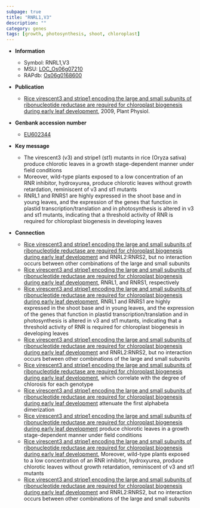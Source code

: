 ```yaml
---
subpage: true
title: "RNRL1,V3"
description: ""
category: genes
tags: [growth, photosynthesis, shoot, chloroplast]
---
```


* **Information**  
    + Symbol: RNRL1,V3  
    + MSU: [LOC_Os06g07210](http://rice.plantbiology.msu.edu/cgi-bin/ORF_infopage.cgi?orf=LOC_Os06g07210)  
    + RAPdb: [Os06g0168600](http://rapdb.dna.affrc.go.jp/viewer/gbrowse_details/irgsp1?name=Os06g0168600)  

* **Publication**  
    + [Rice virescent3 and stripe1 encoding the large and small subunits of ribonucleotide reductase are required for chloroplast biogenesis during early leaf development](http://www.ncbi.nlm.nih.gov/pubmed?term=Rice+virescent3+and+stripe1+encoding+the+large+and+small+subunits+of+ribonucleotide+reductase+are+required+for+chloroplast+biogenesis+during+early+leaf+development%5BTitle%5D), 2009, Plant Physiol.

* **Genbank accession number**  
    + [EU602344](http://www.ncbi.nlm.nih.gov/nuccore/EU602344)

* **Key message**  
    + The virescent3 (v3) and stripe1 (st1) mutants in rice (Oryza sativa) produce chlorotic leaves in a growth stage-dependent manner under field conditions
    + Moreover, wild-type plants exposed to a low concentration of an RNR inhibitor, hydroxyurea, produce chlorotic leaves without growth retardation, reminiscent of v3 and st1 mutants
    + RNRL1 and RNRS1 are highly expressed in the shoot base and in young leaves, and the expression of the genes that function in plastid transcription/translation and in photosynthesis is altered in v3 and st1 mutants, indicating that a threshold activity of RNR is required for chloroplast biogenesis in developing leaves

* **Connection**  
    + [Rice virescent3 and stripe1 encoding the large and small subunits of ribonucleotide reductase are required for chloroplast biogenesis during early leaf development](RNRL1:RNRS1) and RNRL2:RNRS2, but no interaction occurs between other combinations of the large and small subunits
    + [Rice virescent3 and stripe1 encoding the large and small subunits of ribonucleotide reductase are required for chloroplast biogenesis during early leaf development](RNR), RNRL1, and RNRS1, respectively
    + [Rice virescent3 and stripe1 encoding the large and small subunits of ribonucleotide reductase are required for chloroplast biogenesis during early leaf development](http://www.ncbi.nlm.nih.gov/pubmed?term=Rice+virescent3+and+stripe1+encoding+the+large+and+small+subunits+of+ribonucleotide+reductase+are+required+for+chloroplast+biogenesis+during+early+leaf+development%5BTitle%5D), RNRL1 and RNRS1 are highly expressed in the shoot base and in young leaves, and the expression of the genes that function in plastid transcription/translation and in photosynthesis is altered in v3 and st1 mutants, indicating that a threshold activity of RNR is required for chloroplast biogenesis in developing leaves
    + [Rice virescent3 and stripe1 encoding the large and small subunits of ribonucleotide reductase are required for chloroplast biogenesis during early leaf development](RNRL1:RNRS1) and RNRL2:RNRS2, but no interaction occurs between other combinations of the large and small subunits
    + [Rice virescent3 and stripe1 encoding the large and small subunits of ribonucleotide reductase are required for chloroplast biogenesis during early leaf development](st1), which correlate with the degree of chlorosis for each genotype
    + [Rice virescent3 and stripe1 encoding the large and small subunits of ribonucleotide reductase are required for chloroplast biogenesis during early leaf development](st1) attenuate the first alphabeta dimerization
    + [Rice virescent3 and stripe1 encoding the large and small subunits of ribonucleotide reductase are required for chloroplast biogenesis during early leaf development](Oryza+sativa) produce chlorotic leaves in a growth stage-dependent manner under field conditions
    + [Rice virescent3 and stripe1 encoding the large and small subunits of ribonucleotide reductase are required for chloroplast biogenesis during early leaf development](http://www.ncbi.nlm.nih.gov/pubmed?term=Rice+virescent3+and+stripe1+encoding+the+large+and+small+subunits+of+ribonucleotide+reductase+are+required+for+chloroplast+biogenesis+during+early+leaf+development%5BTitle%5D), Moreover, wild-type plants exposed to a low concentration of an RNR inhibitor, hydroxyurea, produce chlorotic leaves without growth retardation, reminiscent of v3 and st1 mutants
    + [Rice virescent3 and stripe1 encoding the large and small subunits of ribonucleotide reductase are required for chloroplast biogenesis during early leaf development](RNRL1:RNRS1) and RNRL2:RNRS2, but no interaction occurs between other combinations of the large and small subunits




